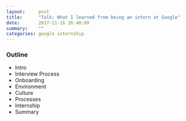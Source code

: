 ```yaml
---
layout:     post
title:      "Talk: What I learned from being an intern at Google"
date:       2017-11-16 16:40:00
summary:    "" 
categories: google internship
---
```


### Outline
* Intro
* Interview Process
* Onboarding
* Environment
* Culture
* Processes
* Internship
* Summary